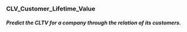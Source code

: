 ### CLV_Customer_Lifetime_Value
##### Predict the CLTV for a company through the relation of its customers.
